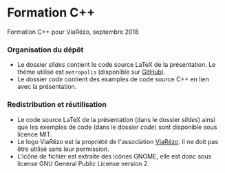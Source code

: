 # Formation C++

Formation C++ pour ViaRézo, septembre 2018


### Organisation du dépôt
* Le dossier _slides_ contient le code source LaTeX de la présentation. Le thème utilisé est `metropolis` (disponible sur [GitHub](https://github.com/matze/mtheme)).
* Le dossier _code_ contient des examples de code source C++ en lien avec la présentation.

### Redistribution et réutilisation
* Le code source LaTeX de la présentation (dans le dossier _slides_) ainsi que les exemples de code (dans le dossier _code_) sont disponible sous licence MIT.
* Le logo ViaRézo est la propriété de l'association [ViaRézo](https://viarezo.fr). Il ne doit pas être utilisé sans leur permission.
* L'icône de fichier est extraite des icônes GNOME, elle est donc sous license GNU General Public License version 2.
